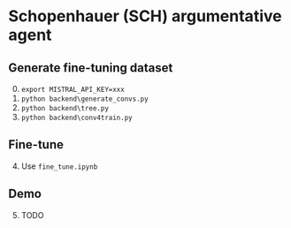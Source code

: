 # Schopenhauer (SCH) argumentative agent

## Generate fine-tuning dataset
0. `export MISTRAL_API_KEY=xxx`
1. `python backend\generate_convs.py`
2. `python backend\tree.py`
3. `python backend\conv4train.py`

## Fine-tune
4. Use `fine_tune.ipynb`

## Demo
5. TODO

